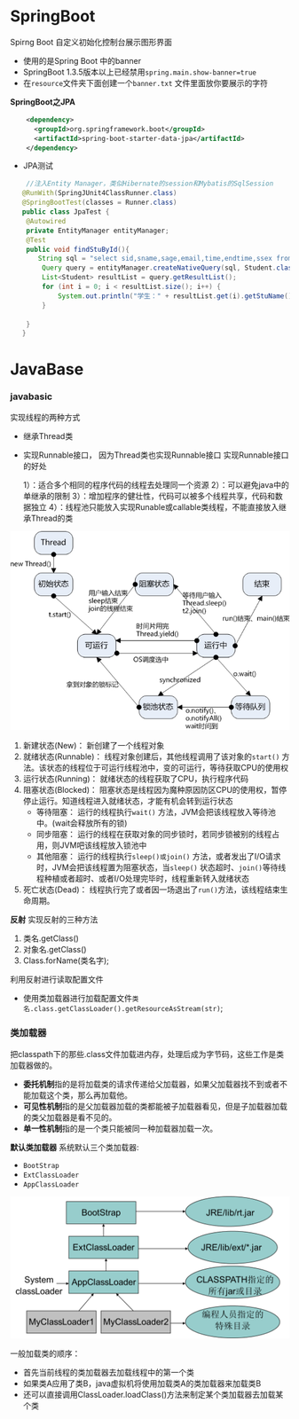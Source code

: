 # SpringBoot

Spirng Boot 自定义初始化控制台展示图形界面
* 使用的是Spring Boot 中的banner
* SpringBoot 1.3.5版本以上已经禁用`spring.main.show-banner=true`
* 在`resource`文件夹下面创建一个`banner.txt` 文件里面放你要展示的字符

**SpringBoot之JPA**

```xml
    <dependency>
      <groupId>org.springframework.boot</groupId>
      <artifactId>spring-boot-starter-data-jpa</artifactId>
    </dependency>
```
- JPA测试

```java
    //注入Entity Manager，类似Hibernate的session和Mybatis的SqlSession 
   @RunWith(SpringJUnit4ClassRunner.class)
   @SpringBootTest(classes = Runner.class)
   public class JpaTest {
    @Autowired
    private EntityManager entityManager;
    @Test
    public void findStuById(){
       String sql = "select sid,sname,sage,email,time,endtime,ssex from stu";
        Query query = entityManager.createNativeQuery(sql, Student.class);
        List<Student> resultList = query.getResultList();
        for (int i = 0; i < resultList.size(); i++) {
            System.out.println("学生：" + resultList.get(i).getStuName());
        }

    }
   }
```
# JavaBase
### javabasic

 实现线程的两种方式
 * 继承Thread类
 * 实现Runnable接口， 因为Thread类也实现Runnable接口
实现Runnable接口的好处

      1）：适合多个相同的程序代码的线程去处理同一个资源
      2）：可以避免java中的单继承的限制
      3）：增加程序的健壮性，代码可以被多个线程共享，代码和数据独立
      4）：线程池只能放入实现Runable或callable类线程，不能直接放入继承Thread的类
           
<img src="20150309140927553.jpg" alt="线程"/>

1. 新建状态(New)： 新创建了一个线程对象
2. 就绪状态(Runnable)： 线程对象创建后，其他线程调用了该对象的`start()` 方法。该状态的线程位于可运行线程池中，变的可运行，等待获取CPU的使用权
3. 运行状态(Running)： 就绪状态的线程获取了CPU，执行程序代码
4. 阻塞状态(Blocked)： 阻塞状态是线程因为魔种原因防区CPU的使用权，暂停停止运行。知道线程进入就绪状态，才能有机会转到运行状态
    * 等待阻塞： 运行的线程执行`wait()` 方法，JVM会把该线程放入等待池中。(wait会释放所有的锁)
    * 同步阻塞： 运行的线程在获取对象的同步锁时，若同步锁被别的线程占用，则JVM吧该线程放入锁池中
    * 其他阻塞： 运行的线程执行`sleep()或join()` 方法，或者发出了I/O请求时，JVM会把该线程置为阻塞状态，当`sleep()` 状态超时、`join()`等待线程种植或者超时、或者I/O处理完毕时，线程重新转入就绪状态
5. 死亡状态(Dead)： 线程执行完了或者因一场退出了`run()`方法，该线程结束生命周期。

**反射**
实现反射的三种方法
1. 类名.getClass()
2. 对象名.getClass()
3. Class.forName(类名字);

利用反射进行读取配置文件
* 使用类加载器进行加载配置文件`类名.class.getClassLoader().getResourceAsStream(str)`;
    
### 类加载器
把classpath下的那些.class文件加载进内存，处理后成为字节码，这些工作是类加载器做的。

- **委托机制**指的是将加载类的请求传递给父加载器，如果父加载器找不到或者不能加载这个类，那么再加载他。
- **可见性机制**指的是父加载器加载的类都能被子加载器看见，但是子加载器加载的类父加载器是看不见的。
- **单一性机制**指的是一个类只能被同一种加载器加载一次。

**默认类加载器**
系统默认三个类加载器:

- `BootStrap`
- `ExtClassLoader`
- `AppClassLoader`

<img src="javaSE_ClassLoader.png"  alt="类加载器" />

一般加载类的顺序：

- 首先当前线程的类加载器去加载线程中的第一个类
- 如果类A应用了类B，java虚拟机将使用加载类A的类加载器来加载类B
- 还可以直接调用ClassLoader.loadClass()方法来制定某个类加载器去加载某个类



